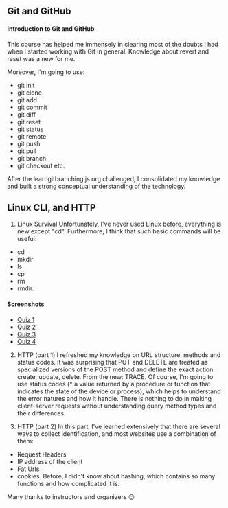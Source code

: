 ## Git and GitHub

#### Introduction to Git and GitHub
This course has helped me immensely in clearing most of the doubts I had when I started working with Git in general. 
Knowledge about revert and reset was a new for me.

Moreover, I'm going to use:
* git init
* git clone
* git add
* git commit
* git diff
* git reset
* git status
* git remote
* git push
* git pull
* git branch
* git checkout
  etc.

After the  learngitbranching.js.org challenged, I consolidated my knowledge and built a strong conceptual understanding of the technology.


## Linux CLI, and HTTP

  1. Linux Survival
  Unfortunately, I've never used Linux before, everything is new except "сd". Furthermore, I think that such basic commands will be useful:
  * cd
  * mkdir
  * ls
  * cp
  * rm
  * rmdir.

#### Screenshots
  - [Quiz 1](https://raw.githubusercontent.com/margaretkulinich/kottans-frontend/main/task_linux_cli/1.jpg)
  - [Quiz 2](https://raw.githubusercontent.com/margaretkulinich/kottans-frontend/main/task_linux_cli/2.jpg)
  - [Quiz 3](https://raw.githubusercontent.com/margaretkulinich/kottans-frontend/main/task_linux_cli/3.jpg)
  - [Quiz 4](https://raw.githubusercontent.com/margaretkulinich/kottans-frontend/main/task_linux_cli/4.jpg)

2. HTTP (part 1)
I refreshed my knowledge on URL structure, methods and status codes. It was surprising that PUT and DELETE are treated as specialized versions of the POST method and define the exact action: create, update, delete.
From the new: TRACE.
Of course, I'm going to use status codes (* a value returned by a procedure or function that indicates the state of the device or process), which helps to understand the error natures and how it handle. There is nothing to do in making client-server requests without understanding query method types and their differences.

3. HTTP (part 2)
In this part, I've learned extensively that there are several ways to collect identification, and most websites use a combination of them:
- Request Headers
- IP address of the client
- Fat Urls
- cookies.
Before, I didn't know about hashing, which contains so many functions and how complicated it is.



Many thanks to instructors and organizers :blush:

